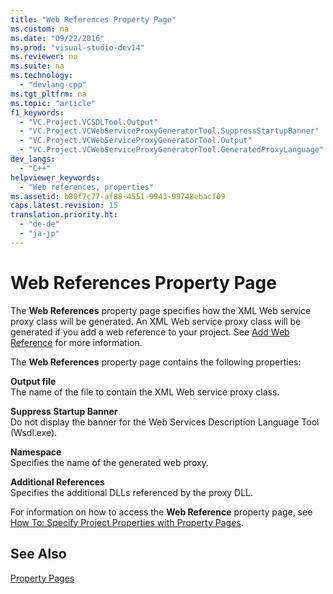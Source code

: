 ```yaml
---
title: "Web References Property Page"
ms.custom: na
ms.date: "09/22/2016"
ms.prod: "visual-studio-dev14"
ms.reviewer: na
ms.suite: na
ms.technology: 
  - "devlang-cpp"
ms.tgt_pltfrm: na
ms.topic: "article"
f1_keywords: 
  - "VC.Project.VCSDLTool.Output"
  - "VC.Project.VCWebServiceProxyGeneratorTool.SuppressStartupBanner"
  - "VC.Project.VCWebServiceProxyGeneratorTool.Output"
  - "VC.Project.VCWebServiceProxyGeneratorTool.GeneratedProxyLanguage"
dev_langs: 
  - "C++"
helpviewer_keywords: 
  - "Web references, properties"
ms.assetid: b80f7c77-af88-4551-9943-99748ebacf09
caps.latest.revision: 15
translation.priority.ht: 
  - "de-de"
  - "ja-jp"
---
```

# Web References Property Page
The **Web References** property page specifies how the XML Web service proxy class will be generated. An XML Web service proxy class will be generated if you add a web reference to your project. See [Add Web Reference](assetId:///bdf05776-c591-40af-bfd7-e1e2aa1e87b5) for more information.  
  
 The **Web References** property page contains the following properties:  
  
 **Output file**  
 The name of the file to contain the XML Web service proxy class.  
  
 **Suppress Startup Banner**  
 Do not display the banner for the Web Services Description Language Tool (Wsdl.exe).  
  
 **Namespace**  
 Specifies the name of the generated web proxy.  
  
 **Additional References**  
 Specifies the additional DLLs referenced by the proxy DLL.  
  
 For information on how to access the **Web Reference** property page, see [How To: Specify Project Properties with Property Pages](../Topic/How%20to:%20Specify%20Project%20Properties%20with%20Property%20Pages.md).  
  
## See Also  
 [Property Pages](../VS_csharp/property-pages--visual-c---.md)